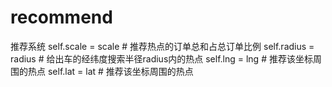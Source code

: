 # recommend
推荐系统
self.scale = scale  # 推荐热点的订单总和占总订单比例
self.radius = radius  # 给出车的经纬度搜索半径radius内的热点
self.lng = lng  # 推荐该坐标周围的热点
self.lat = lat  # 推荐该坐标周围的热点
